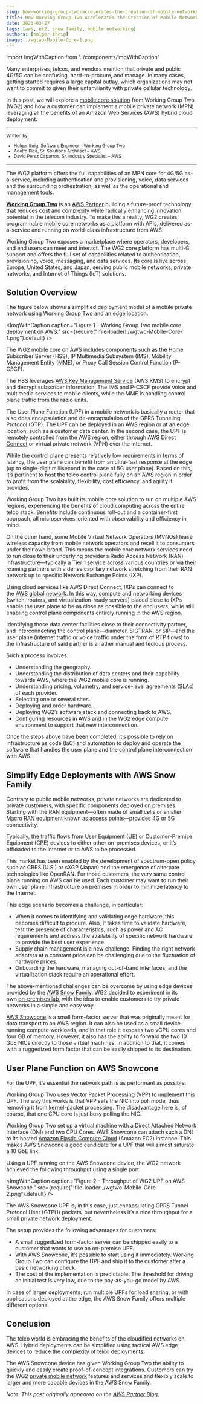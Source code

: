 ```yaml
---
slug: how-working-group-two-accelerates-the-creation-of-mobile-networks-with-aws-snow-family
title: How Working Group Two Accelerates the Creation of Mobile Networks with AWS Snow Family
date: 2023-03-27
tags: [aws, ec2, snow family, mobile networking]
authors: [holger-ihrig]
image: ./wgtwo-Mobile-Core-1.png
---
```


import ImgWithCaption from '../components/imgWithCaption'

Many enterprises, telcos, and vendors mention that private and public 4G/5G can be confusing, hard-to-procure, and manage. In many cases, getting started requires a large capital outlay, which organizations may not want to commit to given their unfamiliarity with private cellular technology.

<!--truncate-->

In this post, we will explore a [mobile core solution](https://www.wgtwo.com/) from Working Group Two (WG2) and how a customer can implement a mobile private network (MPN) leveraging all the benefits of an Amazon Web Services (AWS) hybrid cloud deployment.

---

<small>
Written by:
<ul>
  <li>Holger Ihrig, Software Engineer – Working Group Two</li>
  <li>Adolfo Pica, Sr. Solutions Architect – AWS</li>
  <li>David Perez Caparros, Sr. Industry Specialist – AWS</li>
</ul>
</small>

---

The WG2 platform offers the full capabilities of an MPN core for 4G/5G as-a-service, including authentication and provisioning, voice, data services and the surrounding orchestration, as well as the operational and management tools.

[**Working Group Two**](https://www.wgtwo.com/) is an [AWS Partner](https://partners.amazonaws.com/partners/0010h00001ZY6fDAAT/Working%20Group%20Two%20As) building a future-proof technology that reduces cost and complexity while radically enhancing innovation potential in the telecom industry. To make this a reality, WG2 creates programmable mobile core networks as a platform with APIs, delivered as-a-service and running on world-class infrastructure from AWS.

Working Group Two exposes a marketplace where operators, developers, and end users can meet and interact. The WG2 core platform has multi-G support and offers the full set of capabilities related to authentication, provisioning, voice, messaging, and data services. Its core is live across Europe, United States, and Japan, serving public mobile networks, private networks, and Internet of Things (IoT) solutions.

## Solution Overview

The figure below shows a simplified deployment model of a mobile private network using Working Group Two and an edge location.

<ImgWithCaption
  caption="Figure 1 – Working Group Two mobile core deployment on AWS."
  src={require("!file-loader!./wgtwo-Mobile-Core-1.png").default}
  />

The WG2 mobile core on AWS includes components such as the Home Subscriber Server (HSS), IP Multimedia Subsystem (IMS), Mobility Management Entity (MME), or Proxy Call Session Control Function (P-CSCF).

The HSS leverages [AWS Key Management Service](https://aws.amazon.com/kms/) (AWS KMS) to encrypt and decrypt subscriber information. The IMS and P-CSCF provide voice and multimedia services to mobile clients, while the MME is handling control plane traffic from the radio units.

The User Plane Function (UPF) in a mobile network is basically a router that also does encapsulation and de-encapsulation of the GPRS Tunneling Protocol (GTP). The UPF can be deployed in an AWS region or at an edge location, such as a customer data center. In the second case, the UPF is remotely controlled from the AWS region, either through [AWS Direct Connect](https://aws.amazon.com/directconnect/) or virtual private network (VPN) over the internet.

While the control plane presents relatively low requirements in terms of latency, the user plane can benefit from an ultra-fast response at the edge (up to single-digit millisecond in the case of 5G user plane). Based on this, it’s pertinent to host the telco control plane fully on an AWS region in order to profit from the scalability, flexibility, cost efficiency, and agility it provides.

Working Group Two has built its mobile core solution to run on multiple AWS regions, experiencing the benefits of cloud computing across the entire telco stack. Benefits include continuous roll-out and a container-first approach, all microservices-oriented with observability and efficiency in mind.

On the other hand, some Mobile Virtual Network Operators (MVNOs) lease wireless capacity from mobile network operators and resell it to consumers under their own brand. This means the mobile core network services need to run close to their underlying provider’s Radio Access Network (RAN) infrastructure—typically a Tier 1 service across various countries or via their roaming partners with a dense capillary network stretching from their RAN network up to specific Network Exchange Points (IXP).

Using cloud services like AWS Direct Connect, IXPs can connect to the [AWS global network](https://aws.amazon.com/about-aws/global-infrastructure/global_network/). In this way, compute and networking devices (switch, routers, and virtualization-ready servers) placed close to IXPs enable the user plane to be as close as possible to the end users, while still enabling control plane components entirely running in the AWS region.

Identifying those data center facilities close to their connectivity partner, and interconnecting the control plane—diameter, SIGTRAN, or SIP—and the user plane (internet traffic or voice traffic under the form of RTP flows) to the infrastructure of said partner is a rather manual and tedious process.

Such a process involves:

- Understanding the geography.
- Understanding the distribution of data centers and their capability towards AWS, where the WG2 mobile core is running.
- Understanding pricing, volumetry, and service-level agreements (SLAs) of each provider.
- Selecting one or several sites.
- Deploying and order hardware.
- Deploying WG2’s software stack and connecting back to AWS.
- Configuring resources in AWS and in the WG2 edge compute environment to support that new interconnection.

Once the steps above have been completed, it’s possible to rely on infrastructure as code (IaC) and automation to deploy and operate the software that handles the user plane and the control plane interconnection with AWS.

## Simplify Edge Deployments with AWS Snow Family

Contrary to public mobile networks, private networks are dedicated to private customers, with specific components deployed on premises. Starting with the RAN equipment—often made of small cells or smaller Macro RAN equipment known as access points—provides 4G or 5G connectivity.

Typically, the traffic flows from User Equipment (UE) or Customer-Premise Equipment (CPE) devices to either other on-premises devices, or it’s offloaded to the internet or to AWS to be processed.

This market has been enabled by the development of spectrum-open policy such as CBRS (U.S.) or sXGP (Japan) and the emergence of alternate technologies like OpenRAN. For those customers, the very same control plane running on AWS can be used. Each customer may want to run their own user plane infrastructure on premises in order to minimize latency to the Internet.

This edge scenario becomes a challenge, in particular:

- When it comes to identifying and validating edge hardware, this becomes difficult to procure. Also, it takes time to validate hardware, test the presence of characteristics, such as power and AC requirements and address the availability of specific network hardware to provide the best user experience.
- Supply chain management is a new challenge. Finding the right network adapters at a constant price can be challenging due to the fluctuation of hardware prices.
- Onboarding the hardware, managing out-of-band interfaces, and the virtualization stack require an operational effort.

The above-mentioned challenges can be overcome by using edge devices provided by the [AWS Snow Family](https://aws.amazon.com/snow/). WG2 decided to experiment in its own [on-premises lab](https://www.wgtwo.com/blog/exploring-aws-snowcone/), with the idea to enable customers to try private networks in a simple and easy way.

[AWS Snowcone](https://aws.amazon.com/snowcone/) is a small form-factor server that was originally meant for data transport to an AWS region. It can also be used as a small device running compute workloads, and in that role it exposes two vCPU cores and four GB of memory. However, it also has the ability to forward the two 10 GbE NICs directly to those virtual machines. In addition to that, it comes with a ruggedized form factor that can be easily shipped to its destination.

## User Plane Function on AWS Snowcone

For the UPF, it’s essential the network path is as performant as possible.

Working Group Two uses Vector Packet Processing (VPP) to implement this UPF. The way this works is that VPP sets the NIC into poll mode, thus removing it from kernel-packet processing. The disadvantage here is, of course, that one CPU core is just busy polling the NIC.

Working Group Two set up a virtual machine with a Direct Attached Network Interface (DNI) and two CPU Cores. AWS Snowcone can attach such a DNI to its hosted [Amazon Elastic Compute Cloud](https://aws.amazon.com/ec2/) (Amazon EC2) instance. This makes AWS Snowcone a good candidate for a UPF that will almost saturate a 10 GbE link.

Using a UPF running on the AWS Snowcone device, the WG2 network achieved the following throughput using a single port.

<ImgWithCaption
  caption="Figure 2 – Throughput of WG2 UPF on AWS Snowcone."
  src={require("!file-loader!./wgtwo-Mobile-Core-2.png").default}
  />

The AWS Snowcone UPF is, in this case, just encapsulating GPRS Tunnel Protocol User (GTPU) packets, but nevertheless it’s a nice throughput for a small private network deployment.

The setup provides the following advantages for customers:

- A small ruggedized form-factor server can be shipped easily to a customer that wants to use an on-premise UPF.
- With AWS Snowcone, it’s possible to start using it immediately. Working Group Two can configure the UPF and ship it to the customer after a basic networking check.
- The cost of the implementation is predictable. The threshold for driving an initial test is very low, due to the pay-as-you-go model by AWS.

In case of larger deployments, run multiple UPFs for load sharing, or with applications deployed at the edge, the AWS Snow Family offers multiple different options.

## Conclusion

The telco world is embracing the benefits of the cloudified networks on AWS. Hybrid deployments can be simplified using tactical AWS edge devices to reduce the complexity of telco deployments.

The AWS Snowcone device has given Working Group Two the ability to quickly and easily create proof-of-concept integrations. Customers can try the WG2 [private mobile network](https://www.wgtwo.com/) features and services and flexibly scale to larger and more capable devices in the AWS Snow Family.

*Note:*
*This post originally appeared on the [AWS Partner Blog.](https://aws.amazon.com/blogs/apn/how-working-group-two-accelerates-the-creation-of-mobile-networks-with-aws-snow-family/)*

